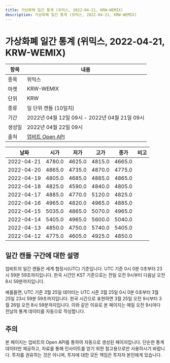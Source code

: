```yaml
---
title: 가상화폐 일간 통계 (위믹스, 2022-04-21, KRW-WEMIX)
description: 가상화폐 일간 통계 (위믹스, 2022-04-21, KRW-WEMIX)
---
```



가상화폐 일간 통계 (위믹스, 2022-04-21, KRW-WEMIX)
===

|항목|내용|
|--|--|
|종목|위믹스|
|마켓|KRW-WEMIX|
|단위|KRW|
|종류|일 단위 캔들 (10일치)|
|기간|2022년 04월 12일 09시 - 2022년 04월 21일 09시|
|생성일|2022년 04월 22일 09시|
|출처|[업비트 Open API](https://docs.upbit.com)|


|날짜|시가|저가|고가|종가|비고|
|--|--|--|--|--|--|
|2022-04-21|4780.0|4625.0|4815.0|4665.0|    |
|2022-04-20|4865.0|4735.0|4870.0|4775.0|    |
|2022-04-19|4805.0|4685.0|4885.0|4865.0|    |
|2022-04-18|4825.0|4590.0|4840.0|4805.0|    |
|2022-04-17|4885.0|4770.0|5120.0|4825.0|    |
|2022-04-16|4965.0|4820.0|4965.0|4885.0|    |
|2022-04-15|5035.0|4865.0|5070.0|4965.0|    |
|2022-04-14|5405.0|4965.0|5600.0|5040.0|    |
|2022-04-13|4850.0|4750.0|5740.0|5405.0|    |
|2022-04-12|4775.0|4605.0|4925.0|4850.0|    |


일간 캔들 구간에 대한 설명
---


업비트의 일간 캔들은 세계 협정시(UTC) 기준입니다. 
UTC 기준 0시 0분 0초부터 23시 59분 59초까지입니다. 
한국 시간인 KST 기준으로는 전일 오전 9시부터 다음날 오전 8시 59분까지입니다. 


예를들면, UTC 기준 3월 25일 데이터는 UTC 시준 3월 25일 0시 0분 0초부터 3월 25일 23시 59분 59초까지입니다. 
한국 시간으로 표현하면 3월 25일 오전 9시부터 3월 26일 오전 8시 59분까지입니다. 
이와 같은 이유로 본 페이지는 매일 오전 9시마다 전날의 통계 데이터를 자동으로 작성합니다. 


주의
---


본 페이지는 업비트의 Open API를 통하여 자동으로 생성된 페이지입니다. 
단순한 통계 데이터만 제공하고, 자료를 통해 인사이트를 얻기 위한 참고용으로만 사용하시기 바랍니다. 
투자를 권유하는 것은 아니며, 투자에 대한 모든 책임은 투자자 본인에게 있습니다. 
